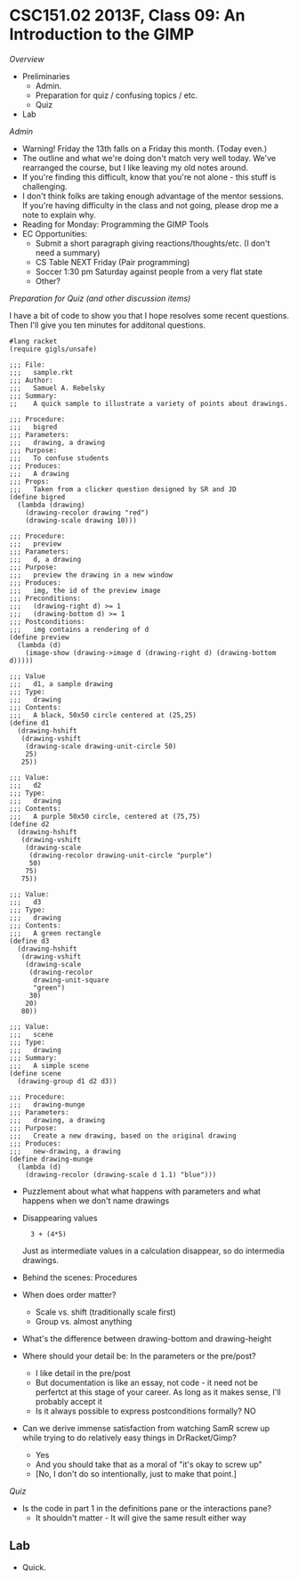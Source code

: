 CSC151.02 2013F, Class 09: An Introduction to the GIMP
======================================================

_Overview_

* Preliminaries
    * Admin.
    * Preparation for quiz / confusing topics / etc.
    * Quiz
* Lab 

_Admin_

* Warning! Friday the 13th falls on a Friday this month.  (Today even.)
* The outline and what we're doing don't match very well today.  We've
  rearranged the course, but I like leaving my old notes around.
* If you're finding this difficult, know that you're not alone - this stuff is 
  challenging.  
* I don't think folks are taking enough advantage of the mentor sessions.
  If you're having difficulty in the class and not going, please drop me
  a note to explain why.
* Reading for Monday: Programming the GIMP Tools
* EC Opportunities:
    * Submit a short paragraph giving reactions/thoughts/etc.  (I don't need
      a summary)
    * CS Table NEXT Friday (Pair programming)
    * Soccer 1:30 pm Saturday against people from a very flat state
    * Other?

_Preparation for Quiz (and other discussion items)_

I have a bit of code to show you that I hope resolves some recent questions.
Then I'll give you ten minutes for additonal questions.

    #lang racket
    (require gigls/unsafe)
    
    ;;; File:
    ;;;   sample.rkt
    ;;; Author:
    ;;;   Samuel A. Rebelsky
    ;;; Summary:
    ;;    A quick sample to illustrate a variety of points about drawings.
    
    ;;; Procedure:
    ;;;   bigred
    ;;; Parameters:
    ;;;   drawing, a drawing
    ;;; Purpose:
    ;;;   To confuse students
    ;;; Produces:
    ;;;   A drawing
    ;;; Props:
    ;;;   Taken from a clicker question designed by SR and JD
    (define bigred
      (lambda (drawing)
        (drawing-recolor drawing "red")
        (drawing-scale drawing 10)))
    
    ;;; Procedure:
    ;;;   preview
    ;;; Parameters:
    ;;;   d, a drawing
    ;;; Purpose:
    ;;;   preview the drawing in a new window
    ;;; Produces:
    ;;;   img, the id of the preview image
    ;;; Preconditions:
    ;;;   (drawing-right d) >= 1
    ;;;   (drawing-bottom d) >= 1
    ;;; Postconditions:
    ;;;   img contains a rendering of d
    (define preview
      (lambda (d)
        (image-show (drawing->image d (drawing-right d) (drawing-bottom d)))))
    
    ;;; Value
    ;;;   d1, a sample drawing
    ;;; Type:
    ;;;   drawing
    ;;; Contents:
    ;;;   A black, 50x50 circle centered at (25,25)
    (define d1
      (drawing-hshift 
       (drawing-vshift
        (drawing-scale drawing-unit-circle 50)
        25)
       25))
    
    ;;; Value:
    ;;;   d2
    ;;; Type:
    ;;;   drawing
    ;;; Contents:
    ;;;   A purple 50x50 circle, centered at (75,75)
    (define d2
      (drawing-hshift 
       (drawing-vshift
        (drawing-scale 
         (drawing-recolor drawing-unit-circle "purple")
         50)
        75)
       75))
    
    ;;; Value:
    ;;;   d3
    ;;; Type:
    ;;;   drawing
    ;;; Contents:
    ;;;   A green rectangle
    (define d3
      (drawing-hshift
       (drawing-vshift
        (drawing-scale
         (drawing-recolor
          drawing-unit-square
          "green")
         30)
        20)
       80))
    
    ;;; Value:
    ;;;   scene
    ;;; Type:
    ;;;   drawing
    ;;; Summary:
    ;;;   A simple scene
    (define scene
      (drawing-group d1 d2 d3))
    
    ;;; Procedure:
    ;;;   drawing-munge
    ;;; Parameters:
    ;;;   drawing, a drawing
    ;;; Purpose:
    ;;;   Create a new drawing, based on the original drawing
    ;;; Produces:
    ;;;   new-drawing, a drawing
    (define drawing-munge
      (lambda (d)
        (drawing-recolor (drawing-scale d 1.1) "blue")))

* Puzzlement about what what happens with parameters and what happens when
  we don't name drawings
* Disappearing values

        3 + (4*5)

  Just as intermediate values in a calculation disappear, so do intermedia
  drawings.

* Behind the scenes: Procedures

* When does order matter?
    * Scale vs. shift (traditionally scale first)
    * Group vs. almost anything

* What's the difference between drawing-bottom and drawing-height

* Where should your detail be: In the parameters or the pre/post?
    * I like detail in the pre/post
    * But documentation is like an essay, not code - it need not be perfertct
      at this stage of your career.  As long as it makes sense, I'll probably
      accept it
    * Is it always possible to express postconditions formally?  NO

* Can we derive immense satisfaction from watching SamR screw up while
  trying to do relatively easy things in DrRacket/Gimp?
    * Yes
    * And you should take that as a moral of "it's okay to screw up"
    * [No, I don't do so intentionally, just to make that point.]

_Quiz_

* Is the code in part 1 in the definitions pane or the interactions pane?
    * It shouldn't matter - It will give the same result either way

Lab 
---

* Quick.  
